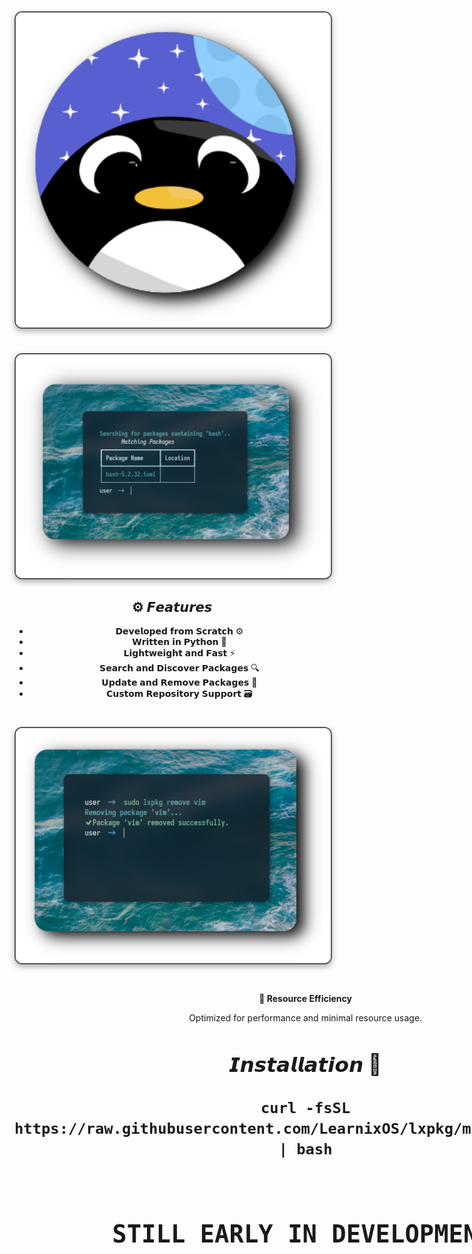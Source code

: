 <div align="center">


<img src="https://raw.githubusercontent.com/LearnixOS/learnixos.github.io/refs/heads/main/assets/images/logo.png" align="center" alt=" Preview" width="650" style="display: block; margin: 32px auto; border: 2px solid #555; border-radius: 12px; box-shadow: 0 4px 10px rgba(0, 0, 0, 0.3);">



<h1>
      <img src="showcase/1.png" align="center" alt="Preview" width="750" style="display: block; margin: 32px auto; border: 2px solid #555; border-radius: 12px; box-shadow: 0 4px 10px rgba(0, 0, 0, 0.3);">
</div>
</div> 

<div align="center">

## ⚙️ 𝙁𝙚𝙖𝙩𝙪𝙧𝙚𝙨

  -  𝗗𝗲𝘃𝗲𝗹𝗼𝗽𝗲𝗱 𝗳𝗿𝗼𝗺 𝗦𝗰𝗿𝗮𝘁𝗰𝗵 ⚙️
- 𝗪𝗿𝗶𝘁𝘁𝗲𝗻 𝗶𝗻 𝗣𝘆𝘁𝗵𝗼𝗻 🐍
 -   𝗟𝗶𝗴𝗵𝘁𝘄𝗲𝗶𝗴𝗵𝘁 𝗮𝗻𝗱 𝗙𝗮𝘀𝘁 ⚡
  -  𝗦𝗲𝗮𝗿𝗰𝗵 𝗮𝗻𝗱 𝗗𝗶𝘀𝗰𝗼𝘃𝗲𝗿 𝗣𝗮𝗰𝗸𝗮𝗴𝗲𝘀 🔍
  -  𝗨𝗽𝗱𝗮𝘁𝗲 𝗮𝗻𝗱 𝗥𝗲𝗺𝗼𝘃𝗲 𝗣𝗮𝗰𝗸𝗮𝗴𝗲𝘀 🔄
  -  𝗖𝘂𝘀𝘁𝗼𝗺 𝗥𝗲𝗽𝗼𝘀𝗶𝘁𝗼𝗿𝘆 𝗦𝘂𝗽𝗽𝗼𝗿𝘁 🗃️



<h1>
      <img src="showcase/2.png" align="center" alt=" Preview" width="670" style="display: block; margin: 32px auto; border: 2px solid #555; border-radius: 12px; box-shadow: 0 4px 10px rgba(0, 0, 0, 0.3);">
</div>
</div> 

<div align="center">


<div style="display: flex; align-items: center; margin-bottom: 40px;">
  <div style="flex: 1; padding-right: 20px;">
    <p><strong>🚀 Resource Efficiency</strong></p>
    <p>Optimized for performance and minimal resource usage.</p>
<h1>
  
<div align="center">

### 𝙄𝙣𝙨𝙩𝙖𝙡𝙡𝙖𝙩𝙞𝙤𝙣 🍃

```
curl -fsSL https://raw.githubusercontent.com/LearnixOS/lxpkg/main/install.sh | bash
```




# ‎ <sup><sub><samp>STILL EARLY IN DEVELOPMENT!</samp></sub></sup>

